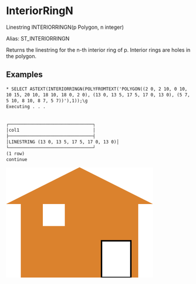 # InteriorRingN #

Linestring INTERIORRINGN(p Polygon, n integer)

Alias: ST_INTERIORRINGN

Returns the linestring for the n-th interior ring of p. Interior rings are holes in the polygon.

## Examples ##

    * SELECT ASTEXT(INTERIORRINGN(POLYFROMTEXT('POLYGON((2 0, 2 10, 0 10, 10 15, 20 10, 18 10, 18 0, 2 0), (13 0, 13 5, 17 5, 17 0, 13 0), (5 7, 5 10, 8 10, 8 7, 5 7))'),1));\g
    Executing . . .


    ┌────────────────────────────────┐
    │col1                            │
    ├────────────────────────────────┤
    │LINESTRING (13 0, 13 5, 17 5, 17 0, 13 0)│
    └────────────────────────────────┘
    (1 row)
    continue

![InteriorRingN](interiorringn.svg)
